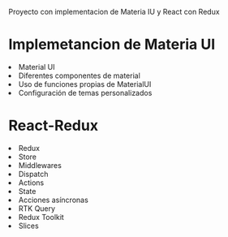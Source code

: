 <p>Proyecto con implementacion de Materia IU y React con Redux</p>

<h1>Implemetancion de Materia UI</h1>
<li>Material UI</li>
<li>Diferentes componentes de material</li>
<li>Uso de funciones propias de MaterialUI</li>
<li>Configuración de temas personalizados</li>

<h1>React-Redux</h1>
<li>Redux</li>
<li>
Store
</li>
<li>Middlewares
</li>
<li>Dispatch</li>
<li>
Actions
</li>
<li>State</li>
<li>
Acciones asíncronas
</li>
<li>
RTK Query</li>
<li>Redux Toolkit
</li>
<li>Slices</li>
